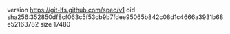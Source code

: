 version https://git-lfs.github.com/spec/v1
oid sha256:352850df8cf063c5f53cb9b7fdee95065b842c08d1c4666a3931b68e52163782
size 17480
